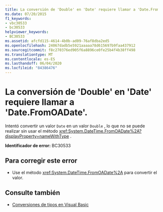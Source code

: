 ```yaml
---
title: La conversión de 'Double' en 'Date' requiere llamar a 'Date.FromOADate'.
ms.date: 07/20/2015
f1_keywords:
- vbc30533
- bc30533
helpviewer_keywords:
- BC30533
ms.assetid: afcfd115-4614-4b0b-ad09-76af8dba2ed5
ms.openlocfilehash: 24067dadb5e5921aaaaa78d615697b9faa437912
ms.sourcegitcommit: f8c270376ed905f6a8896ce0fe25b4f4b38ff498
ms.translationtype: MT
ms.contentlocale: es-ES
ms.lasthandoff: 06/04/2020
ms.locfileid: "84386476"
---
```

# <a name="conversion-from-double-to-date-requires-calling-the-datefromoadate"></a>La conversión de 'Double' en 'Date' requiere llamar a 'Date.FromOADate'.
Intentó convertir un valor `Date` en un valor `Double` , lo que no se puede realizar sin usar el método <xref:System.DateTime.FromOADate%2A?displayProperty=nameWithType> .  
  
 **Identificador de error:** BC30533  
  
## <a name="to-correct-this-error"></a>Para corregir este error  
  
- Use el método <xref:System.DateTime.FromOADate%2A> para convertir el valor.  
  
## <a name="see-also"></a>Consulte también

- [Conversiones de tipos en Visual Basic](../programming-guide/language-features/data-types/type-conversions.md)
